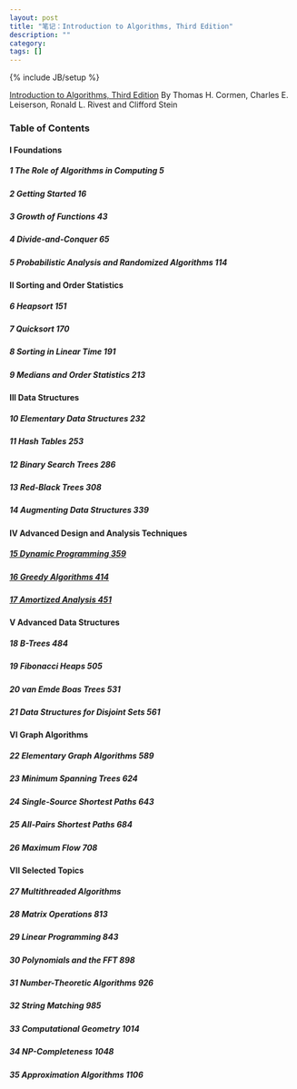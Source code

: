 ```yaml
---
layout: post
title: "笔记：Introduction to Algorithms, Third Edition"
description: ""
category: 
tags: []
---
```

{% include JB/setup %}

[Introduction to Algorithms, Third Edition](https://mitpress.mit.edu/books/introduction-algorithms)
By Thomas H. Cormen, Charles E. Leiserson, Ronald L. Rivest and Clifford Stein

### Table of Contents

#### I Foundations 
##### 1 The Role of Algorithms in Computing 5
##### 2 Getting Started 16
##### 3 Growth of Functions 43
##### 4 Divide-and-Conquer 65
##### 5 Probabilistic Analysis and Randomized Algorithms 114

#### II Sorting and Order Statistics 
##### 6 Heapsort 151
##### 7 Quicksort 170
##### 8 Sorting in Linear Time 191
##### 9 Medians and Order Statistics 213

#### III Data Structures 
##### 10 Elementary Data Structures 232
##### 11 Hash Tables 253
##### 12 Binary Search Trees 286
##### 13 Red-Black Trees 308
##### 14 Augmenting Data Structures 339

#### IV Advanced Design and Analysis Techniques 
##### [15 Dynamic Programming 359](http://nbviewer.ipython.org/github/ningchi/book_notes/blob/master/Introduction_to_Algorithms/15_Dynamic_Programming/note.ipynb)
##### [16 Greedy Algorithms 414](http://nbviewer.ipython.org/github/ningchi/book_notes/blob/master/Introduction_to_Algorithms/16_Greedy_Algorithms/note.ipynb)
##### [17 Amortized Analysis 451](http://nbviewer.ipython.org/github/ningchi/book_notes/blob/master/Introduction_to_Algorithms/17_Amortized_Analysis/note.ipynb)

#### V Advanced Data Structures 
##### 18 B-Trees 484
##### 19 Fibonacci Heaps 505
##### 20 van Emde Boas Trees 531
##### 21 Data Structures for Disjoint Sets 561

#### VI Graph Algorithms 
##### 22 Elementary Graph Algorithms 589
##### 23 Minimum Spanning Trees 624
##### 24 Single-Source Shortest Paths 643
##### 25 All-Pairs Shortest Paths 684
##### 26 Maximum Flow 708

#### VII Selected Topics 
##### 27 Multithreaded Algorithms
##### 28 Matrix Operations 813
##### 29 Linear Programming 843
##### 30 Polynomials and the FFT 898
##### 31 Number-Theoretic Algorithms 926
##### 32 String Matching 985
##### 33 Computational Geometry 1014
##### 34 NP-Completeness 1048
##### 35 Approximation Algorithms 1106
